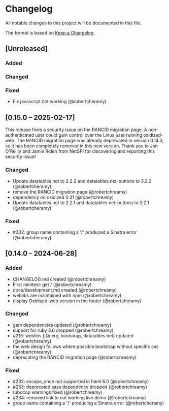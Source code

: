 # Changelog

All notable changes to this project will be documented in this file.

The format is based on [Keep a Changelog](https://keepachangelog.com/en/1.1.0/).
## [Unreleased]

### Added

### Changed

### Fixed
- Fix javascript not working (@robertcheramy)

## [0.15.0 – 2025-02-17]
This release fixes a security issue on the RANCID migration page.
A non-authenticated user could gain control over the Linux user running
oxidized-web. The RANCID migration page was already deprecated in version
0.14.0, so it has been completely removed in this new version.
Thank you to Jon O'Reilly and Jamie Riden from NetSPI for discovering and
reporting this security issue!

### Changed
- Update datatables.net to 2.2.2 and datatables.net-buttons to 3.2.2 (@robertcheramy)
- remove the RANCID migration page (@robertchreamy)
- dependency on oxidized 0.31  (@robertchreamy)
- Update datatables.net to 2.2.1 and datatables.net-buttons to 3.2.1 (@robertcheramy)

### Fixed
- #302: group name containing a '/' produced a Sinatra error (@robertcheramy)


## [0.14.0 - 2024-06-28]

### Added
- CHANGELOG.md created (@robertchreamy)
- First minitest: get / (@robertchreamy)
- docs/development.md created (@robertchreamy)
- weblibs are maintained with npm (@robertchreamy)
- display Oxidized-web version in the footer (@robertcheramy)

### Changed
- gem dependencies updated (@robertchreamy)
- support for ruby 3.0 dropped (@robertchreamy)
- #215: weblibs (jQuery, bootstrap, datatables.net) updated (@robertchreamy)
- the web design follows where possible bootstrap without specific css (@robertchreamy)
- deprecating the RANCID migration page (@robertchreamy)

### Fixed
- #232: escape_once not supported in haml 6.0 (@robertchreamy)
- #253: deprecated sass dependency dropped (@robertchreamy)
- rubocop warnings fixed (@robertchreamy)
- #234: removed link to not working live demo (@robertchreamy)
- group name containing a '/' producing a Sinatra error (@robertcheramy)
